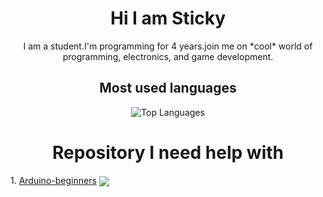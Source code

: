 
<h1 align="center">Hi I am Sticky</h1>

<p align="center">I am a student.I'm programming for 4 years.join me on *cool* world of programming, electronics, and game development.</p>

<h2 align="center">Most used languages </h2>
<p align="center"> <img align="center" src="https://github-readme-stats.vercel.app/api/top-langs?username=StickyCoolDev&show_icons=true&locale=en&layout=compact&theme=radical" alt="Top Languages" /> </p>


<h1 align="center">Repository I need help with</h1>
1. <a href="https://github.com/StickyCoolDev/Arduino-beginners">Arduino-beginners</a>
<img align="center" src="https://opengraph.githubassets.com/c073dac57ffe579e866d6a8cd517fe3d39189128daf43d184cbf2b4cb4590a6c/StickyCoolDev/Arduino-beginners" />

